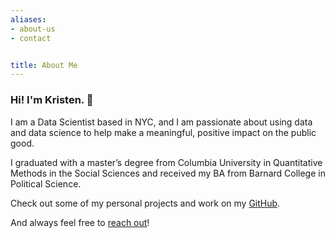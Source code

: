 ```yaml
---
aliases:
- about-us
- contact


title: About Me
---
```



### Hi! I'm Kristen. 👋

I am a Data Scientist based in NYC, and I am passionate about using data and data science to help make a meaningful, positive impact on the public good.

I graduated with a master’s degree from Columbia University in Quantitative Methods in the Social Sciences and received my BA from Barnard College in Political Science.

Check out some of my personal projects and work on my [GitHub](https://github.com/kkakey).

And always feel free to [reach out](kka2120@columbia.edu)!
